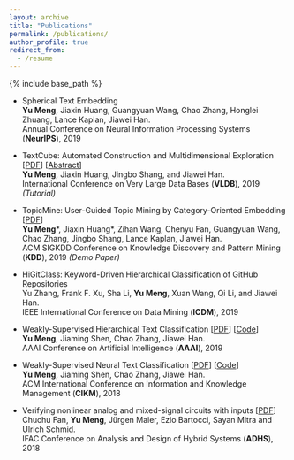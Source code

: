 ```yaml
---
layout: archive
title: "Publications"
permalink: /publications/
author_profile: true
redirect_from:
  - /resume
---
```


{% include base_path %}

* Spherical Text Embedding  
**Yu Meng**, Jiaxin Huang, Guangyuan Wang, Chao Zhang, Honglei Zhuang, Lance Kaplan, Jiawei Han.  
Annual Conference on Neural Information Processing Systems (**NeurIPS**), 2019

* TextCube: Automated Construction and Multidimensional Exploration \[[PDF](https://www.dropbox.com/s/gbqd83zocy2szph/VLDB%2719%20tutorial.pdf?dl=1)\] \[[Abstract](http://www.vldb.org/pvldb/vol12/p1974-meng.pdf)\]  
**Yu Meng**, Jiaxin Huang, Jingbo Shang, and Jiawei Han.  
International Conference on Very Large Data Bases (**VLDB**), 2019 _(Tutorial)_

* TopicMine: User-Guided Topic Mining by Category-Oriented Embedding \[[PDF](https://www.kdd.org/kdd2019/docs/KDD2019_Showcase_2074.pdf)\]  
**Yu Meng**\*, Jiaxin Huang\*, Zihan Wang, Chenyu Fan, Guangyuan Wang, Chao Zhang, Jingbo Shang, Lance Kaplan, Jiawei Han.  
ACM SIGKDD Conference on Knowledge Discovery and Pattern Mining (**KDD**), 2019 _(Demo Paper)_

* HiGitClass: Keyword-Driven Hierarchical Classification of GitHub Repositories  
Yu Zhang, Frank F. Xu, Sha Li, **Yu Meng**, Xuan Wang, Qi Li, and Jiawei Han.  
IEEE International Conference on Data Mining (**ICDM**), 2019

* Weakly-Supervised Hierarchical Text Classification \[[PDF](https://arxiv.org/abs/1812.11270)\] \[[Code](https://github.com/yumeng5/WeSHClass)\]  
**Yu Meng**, Jiaming Shen, Chao Zhang, Jiawei Han.  
AAAI Conference on Artificial Intelligence (**AAAI**), 2019

* Weakly-Supervised Neural Text Classification \[[PDF](https://arxiv.org/abs/1809.01478)\] \[[Code](https://github.com/yumeng5/WeSTClass)\]  
**Yu Meng**, Jiaming Shen, Chao Zhang, Jiawei Han.  
ACM International Conference on Information and Knowledge Management (**CIKM**), 2018

* Verifying nonlinear analog and mixed-signal circuits with inputs \[[PDF](https://arxiv.org/abs/1803.02975)\]  
Chuchu Fan, **Yu Meng**, Jürgen Maier, Ezio Bartocci, Sayan Mitra and Ulrich Schmid.  
IFAC Conference on Analysis and Design of Hybrid Systems (**ADHS**), 2018

